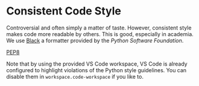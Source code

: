 # Consistent Code Style

Controversial and often simply a matter of taste.
However, consistent style makes code more readable by others.
This is good, especially in academia.
We use [Black](https://black.readthedocs.io/en/stable/) a formatter provided by the *Python Software Foundation*.

[PEP8](https://www.python.org/dev/peps/pep-0008/)

Note that by using the provided VS Code workspace, VS Code is already configured to highlight violations of the Python style guidelines.
You can disable them in `workspace.code-workspace` if you like to.

